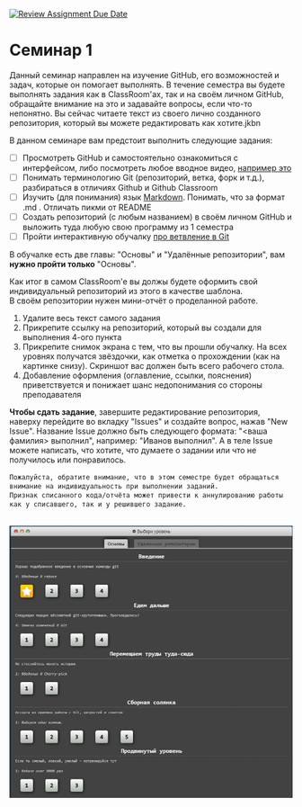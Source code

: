 [![Review Assignment Due Date](https://classroom.github.com/assets/deadline-readme-button-22041afd0340ce965d47ae6ef1cefeee28c7c493a6346c4f15d667ab976d596c.svg)](https://classroom.github.com/a/_xU4Djtu)
# Семинар 1

Данный семинар направлен на изучение GitHub, его возможностей и задач, которые он помогает выполнять.
В течение семестра вы будете выполнять задания как в ClassRoom'ах, так и на своём личном GitHub, обращайте внимание на это и задавайте вопросы, если что-то непонятно.
Вы сейчас читаете текст из своего лично созданного репозитория, который вы можете редактировать как хотите.jkbn


В данном семинаре вам предстоит выполнить следующие задания:
- [ ] Просмотреть GitHub и самостоятельно ознакомиться с интерфейсом, либо посмотреть любое вводное видео,  [например это](https://vkvideo.ru/video288422991_456239059)
- [ ] Понимать терминологию Git (репозиторий, ветка, форк и т.д.), разбираться в отличиях Github и Github Classroom
- [ ] Изучить (для понимания) язык [Markdown](https://github.com/sandino/Markdown-Cheatsheet). Понимать, что за формат .md . Отличать пикми от README
- [ ] Создать репозиторий (с любым названием) в своём личном GitHub и выложить туда любую свою программу из 1 семестра
- [ ] Пройти интерактивную обучалку [про ветвление в Git](https://learngitbranching.js.org/?locale=ru_RU)

В обучалке есть две главы: "Основы" и "Удалённые репозитории", вам **нужно пройти только** "Основы".

Как итог в самом ClassRoom'e вы должы будете оформить свой индивидуальный репозиторий из этого в качестве шаблона.</br>
В своём репозитории нужен мини-отчёт о проделанной работе.</br>
1) Удалите весь текст самого задания
2) Прикрепите ссылку на репозиторий, который вы создали для выполнения 4-ого пункта
3) Прикрепите снимок экрана с тем, что вы прошли обучалку. На всех уровнях получатся звёздочки, как отметка о прохождении (как на картинке снизу). Скриншот вас должен быть всего рабочего стола.
4) Добавление оформления (оглавление, ссылки, пояснения) приветствуется и понижает шанс недопонимания со стороны преподавателя

**Чтобы сдать задание**, завершите редактирование репозитория, наверху перейдите во вкладку "Issues" и создайте вопрос, нажав "New Issue".
Название Issue должно быть следующего формата: "<ваша фамилия> выполнил", например: "Иванов выполнил". А в теле Issue можете написать, что хотите, что думаете о задании или что не получилось или понравилось.

```
Пожалуйста, обратите внимание, что в этом семестре будет обращаться внимание на индивидуальность при выполнении заданий.
Признак списанного кода/отчёта может привести к аннулированию работы как у списавшего, так и у решившего задание.
```   
</br>![Пройденная обучалка](pic1.PNG)
